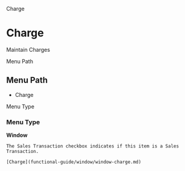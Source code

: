 
Charge
# Charge


Maintain Charges

Menu Path
## Menu Path



- Charge

Menu Type
### Menu Type

**Window**

```
The Sales Transaction checkbox indicates if this item is a Sales Transaction.
```

```
[Charge](functional-guide/window/window-charge.md)
```